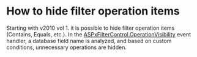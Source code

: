 # How to hide filter operation items


<p>Starting with v2010 vol 1. it is possible to hide filter operation items (Contains, Equals, etc.). In the <a href="http://documentation.devexpress.com/#AspNet/DevExpressWebASPxEditorsASPxFilterControlBase_OperationVisibilitytopic"><u>ASPxFilterControl.OperationVisibility</u></a> event handler, a database field name is analyzed, and based on custom conditions, unnecessary operations are hidden.</p>

<br/>


